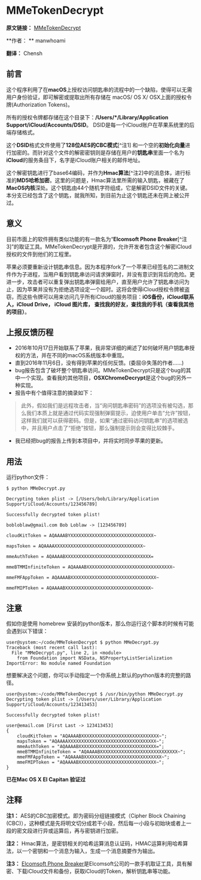 # MMeTokenDecrypt

**原文链接：** [MMeTokenDecrypt](https://github.com/manwhoami/MMeTokenDecrypt)

**作者： ** manwhoami

**翻译：**  Chensh



## 前言

这个程序利用了在**macOS**上授权访问钥匙串的流程中的一个缺陷，使得可以无需用户身份验证，即可解密或提取出所有存储在 macOS/ OS X/ OSX上面的授权令牌(Authorization Tokens)。

所有的授权令牌都存储在这个目录下：**/Users/*/Library/Application Support/iCloud/Accounts/DSID**。 DSID是每一个iCloud账户在苹果系统里的后端存储格式。

这个**DSID**格式文件使用了**128位AES的CBC模式**[^注1] 和一个空的**初始化向量**进行加密的。而针对这个文件的解密密钥则是存储在用户的**钥匙串**里面一个名为**iCloud**的服务条目下，名字是iCloud账户相关的邮件地址。

这个解密钥匙进行了base64编码，并作为**Hmac算法**[^注2]中的消息体，进行标准的**MD5哈希加密**。这里的问题是，Hmac算法里所需的输入钥匙，被藏在了**MacOS内核**深处。这个钥匙由44个随机字符组成，它是解密DSID文件的关键。本分支已经包含了这个钥匙，就我所知，到目前为止这个钥匙还未在网上被公开过。



## 意义

目前市面上的软件拥有类似功能的有一款名为“**Elcomsoft Phone Breaker**[^注3]”的取证工具。MMeTokenDecrypt是开源的，允许开发者包含这个解密iCloud授权的文件到他们的工程里。

苹果必须要重新设计钥匙串信息。因为本程序fork了一个苹果已经签名的二进制文件作为子进程，当用户看到钥匙串访问请求弹窗时，并没有意识到背后的危险。更进一步，攻击者可以重复弹出钥匙串弹窗给用户，直至用户允许了钥匙串访问为止，因为苹果并没有为拒绝选项设定一个超时。这将会使得iCloud授权令牌被盗窃，而这些令牌可以用来访问几乎所有iCloud的服务项目：**iOS备份，iCloud联系人，iCloud Drive， iCloud 图片库， 查找我的好友，查找我的手机（查看我其他的项目）**。



## 上报反馈历程

* 2016年10月17日开始联系了苹果，我非常详细的阐述了如何破坏用户钥匙串授权的方法，并在不同的macOS系统版本中重现。
* 直到2016年11月6日，没有得到苹果的任何反馈。(委屈😢失落的作者……)
* bug报告包含了破坏整个钥匙串访问。MMeTokenDecrypt只是这个bug的其中一个实现。查看我的其他项目，**OSXChromeDecrypt**是这个bug的另外一种实现。
* 报告中有个值得注意的摘录如下：

> 此外，假如我们是远程攻击者，当“询问钥匙串密码”的选项没有被勾选，那么我们本质上就是通过代码实现强制弹窗提示，迫使用户单击“允许”按钮，这样我们就可以获得密码。但是，如果“通过密码访问钥匙串”的选项被选中，并且用户点击了“拒绝”按钮，那么强制提示则会变得比较棘手。

* 我已经把bug的报告上传到本项目中，并将实时同步苹果的更新。



## 用法

运行python文件：

```shell
$ python MMeDecrypt.py
```

```Shell
Decrypting token plist -> [/Users/bob/Library/Application Support/iCloud/Accounts/123456789]

Successfully decrypted token plist!

bobloblaw@gmail.com Bob Loblaw -> [123456789]

cloudKitToken = AQAAAABYXXXXXXXXXXXXXXXXXXXXXXXXXXXXXXX~

mapsToken = AQAAAAXXXXXXXXXXXXXXXXXXXXXXXXXXXXXXXXX~

mmeAuthToken = AQAAAABXXXXXXXXXXXXXXXXXXXXXXXXXXXXXXXX=

mmeBTMMInfiniteToken = AQAAAABXXXXXXXXXXXXXXXXXXXXXXXXXXXXXXXX~

mmeFMFAppToken = AQAAAABXXXXXXXXXXXXXXXXXXXXXXXXXXXXXXXX~

mmeFMIPToken = AQAAAABXXXXXXXXXXXXXXXXXXXXXXXXXXXXXXXX~
```



## 注意

假如你是使用 homebrew 安装的python版本，那么你运行这个脚本的时候有可能会遇到以下错误：

```shell
user@system:~/code/MMeTokenDecrypt $ python MMeDecrypt.py
Traceback (most recent call last):
  File "MMeDecrypt.py", line 2, in <module>
    from Foundation import NSData, NSPropertyListSerialization
ImportError: No module named Foundation
```



想要解决这个问题，你可以手动指定一个你系统上默认的python版本的完整的路径。

```shell
user@system:~/code/MMeTokenDecrypt $ /usr/bin/python MMeDecrypt.py
Decrypting token plist -> [/Users/user/Library/Application Support/iCloud/Accounts/123413453]

Successfully decrypted token plist!

user@email.com [First Last -> 123413453]
{
    cloudKitToken = "AQAAAABXXXXXXXXXXXXXXXXXXXXXXXXXXXXX~";
    mapsToken = "AQAAAAXXXXXXXXXXXXXXXXXXXXXXXXXXXXXXXXX~";
    mmeAuthToken = "AQAAAABXXXXXXXXXXXXXXXXXXXXXXXXXXXXX=";
    mmeBTMMInfiniteToken = "AQAAAABXXXXXXXXXXXXXXXXXXXXXXXXXXXXX~";
    mmeFMFAppToken = "AQAAAABXXXXXXXXXXXXXXXXXXXXXXXXXXXXX~";
    mmeFMIPToken = "AQAAAABXXXXXXXXXXXXXXXXXXXXXXXXXXXXX~";
}
```



**已在Mac OS X EI Capitan 验证过**



## 注释

**注1：**  AES的CBC加密模式。即为密码分组链接模式（Cipher Block Chaining (CBC)），这种模式是先将明文切分成若干小段，然后每一小段与初始块或者上一段的密文段进行异或运算后，再与密钥进行加密。

**注2：** Hmac算法，是密钥相关的哈希运算消息认证码，HMAC运算利用哈希算法，以一个密钥和一个消息为输入，生成一个消息摘要作为输出。

**注3：** [Elcomsoft Phone Breaker](https://www.elcomsoft.com/eppb.html)是Elcomsoft公司的一款手机取证工具，具有解密、下载iCloud文件和备份，获取iCloud的Token，解析钥匙串等功能。